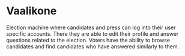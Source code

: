 # Vaalikone
Election machine where candidates and press can log into their user specific accounts. There they are able to edit their profile and answer questions related to the election. Voters have the ability to browse candidates and find candidates who have answered similarly to them. 
